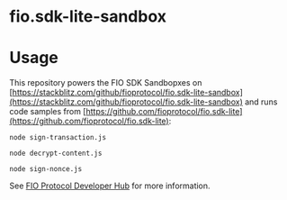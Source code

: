 # fio.sdk-lite-sandbox

# Usage
This repository powers the FIO SDK Sandbopxes on [https://stackblitz.com/github/fioprotocol/fio.sdk-lite-sandbox](https://stackblitz.com/github/fioprotocol/fio.sdk-lite-sandbox) and runs code samples from [https://github.com/fioprotocol/fio.sdk-lite](https://github.com/fioprotocol/fio.sdk-lite):

```
node sign-transaction.js
```

```
node decrypt-content.js
```

```
node sign-nonce.js
```

See [FIO Protocol Developer Hub](https://dev.fio.net/) for more information.
